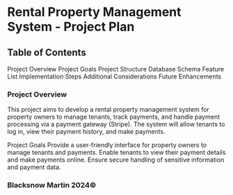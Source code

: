 # Rental Property Management System - Project Plan
## Table of Contents
Project Overview
Project Goals
Project Structure
Database Schema
Feature List
Implementation Steps
Additional Considerations
Future Enhancements
### Project Overview
This project aims to develop a rental property management system for property owners to manage tenants, track payments, and handle payment processing via a payment gateway (Stripe). The system will allow tenants to log in, view their payment history, and make payments.

Project Goals
Provide a user-friendly interface for property owners to manage tenants and payments.
Enable tenants to view their payment details and make payments online.
Ensure secure handling of sensitive information and payment data.
### Blacksnow Martin 2024©
